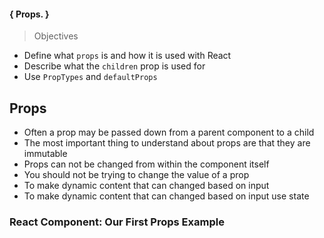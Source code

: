  #### { Props. }
  > Objectives
- Define what `props` is and how it is used with React
- Describe what the `children` prop is used for
- Use `PropTypes` and `defaultProps`

## Props
- Often a prop may be passed down from a parent component to a child
- The most important thing to understand about props are that they are immutable
- Props can not be changed from within the component itself
- You should not be trying to change the value of a prop
- To make dynamic content that can changed based on input
- To make dynamic content that can changed based on input use  state 

### React Component: Our First Props Example

